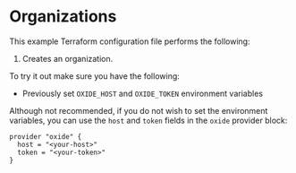 # Organizations

This example Terraform configuration file performs the following:

1. Creates an organization.

To try it out make sure you have the following:

- Previously set `OXIDE_HOST` and `OXIDE_TOKEN` environment variables

Although not recommended, if you do not wish to set the environment variables, you can use the `host` and `token` fields in the `oxide` provider block:

```hcl
provider "oxide" {
  host = "<your-host>"
  token = "<your-token>"
}
```
